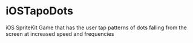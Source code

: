 # iOSTapoDots
iOS SpriteKit Game that has the user tap patterns of dots falling from the screen at increased speed and frequencies
